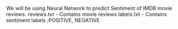 We will be using Neural Network to predict Sentiment of IMDB movie reviews. 
reviews.txt - Contains movie reviews 
labels.txt - Contains sentiment labels ;POSITIVE, NEGATIVE

